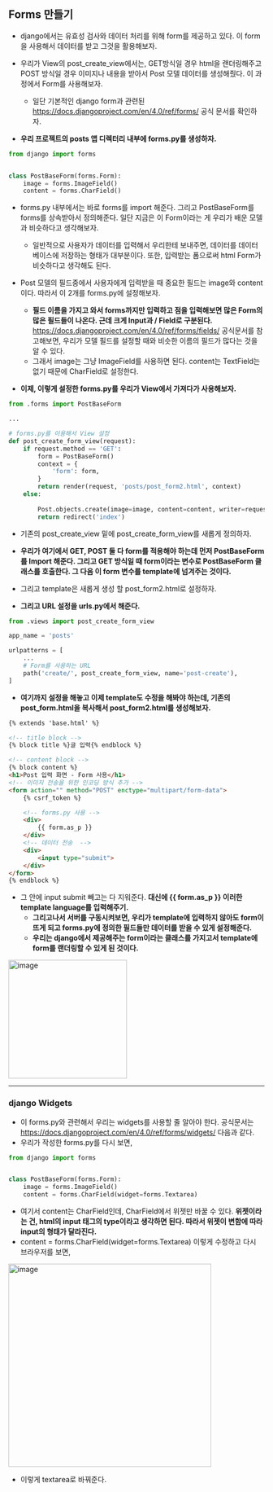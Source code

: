 ## Forms 만들기
- django에서는 유효성 검사와 데이터 처리를 위해 form를 제공하고 있다. 이 form을 사용해서 데이터를 받고 그것을 활용해보자.
- 우리가 View의 post_create_view에서는, GET방식일 경우 html을 랜더링해주고 POST 방식일 경우 이미지나 내용을 받아서 Post 모델 데이터를 생성해줬다. 이 과정에서 Form를 사용해보자.
  - 일단 기본적인 django form과 관련된 https://docs.djangoproject.com/en/4.0/ref/forms/ 공식 문서를 확인하자.

- **우리 프로젝트의 posts 앱 디렉터리 내부에 forms.py를 생성하자.**

```python
from django import forms


class PostBaseForm(forms.Form):
    image = forms.ImageField()
    content = forms.CharField()

```


- forms.py 내부에서는 바로 forms를 import 해준다. 그리고 PostBaseForm를 forms를 상속받아서 정의해준다. 일단 지금은 이 Form이라는 게 우리가 배운 모델과 비슷하다고 생각해보자.
  - 일반적으로 사용자가 데이터를 입력해서 우리한테 보내주면, 데이터를 데이터베이스에 저장하는 형태가 대부분이다. 또한, 입력받는 폼으로써 html Form가 비슷하다고 생각해도 된다. 

- Post 모델의 필드중에서 사용자에게 입력받을 때 중요한 필드는 image와 content이다. 따라서 이 2개를 forms.py에 설정해보자.
  - **필드 이름을 가지고 와서 forms까지만 입력하고 점을 입력해보면 많은 Form의 많은 필드들이 나온다. 근데 크게 Input과 / Field로 구분된다.** https://docs.djangoproject.com/en/4.0/ref/forms/fields/ 공식문서를 참고해보면, 우리가 모델 필드를 설정할 때와 비슷한 이름의 필드가 많다는 것을 알 수 있다. 
  - 그래서 image는 그냥 ImageField를 사용하면 된다. content는 TextField는 없기 때문에 CharField로 설정한다.


- **이제, 이렇게 설정한 forms.py를 우리가 View에서 가져다가 사용해보자.**

```python
from .forms import PostBaseForm

...

# forms.py를 이용해서 View 설정
def post_create_form_view(request):
    if request.method == 'GET':
        form = PostBaseForm()
        context = {
            'form': form,
        }
        return render(request, 'posts/post_form2.html', context)
    else:
        
        Post.objects.create(image=image, content=content, writer=request.user) # writer=request.user 추가 필요
        return redirect('index')


```

- 기존의 post_create_view 밑에 post_create_form_view를 새롭게 정의하자. 
- **우리가 여기에서 GET, POST 둘 다 form를 적용해야 하는데 먼저 PostBaseForm를 Import 해준다. 그리고 GET 방식일 때 form이라는 변수로 PostBaseForm 클래스를 호출한다. 그 다음 이 form 변수를 template에 넘겨주는 것이다.**
- 그리고 template은 새롭게 생성 할 post_form2.html로 설정하자.



- **그리고 URL 설정을 urls.py에서 해준다.**

```python
from .views import post_create_form_view

app_name = 'posts'

urlpatterns = [
    ...
    # Form를 사용하는 URL
    path('create/', post_create_form_view, name='post-create'),
]
```



- **여기까지 설정을 해놓고 이제 template도 수정을 해봐야 하는데, 기존의 post_form.html을 복사해서 post_form2.html를 생성해보자.**

```html
{% extends 'base.html' %}

<!-- title block -->
{% block title %}글 입력{% endblock %}

<!-- content block -->
{% block content %}
<h1>Post 입력 화면 - Form 사용</h1>
<!-- 이미지 전송을 위한 인코딩 방식 추가 -->
<form action="" method="POST" enctype="multipart/form-data"> 
    {% csrf_token %}

    <!-- forms.py 사용 -->
    <div>
        {{ form.as_p }}
    </div>
    <!-- 데이터 전송  -->
    <div>
        <input type="submit">
    </div>
</form>
{% endblock %}
```

- 그 안에 input submit 빼고는 다 지워준다. **대신에 {{ form.as_p }} 이러한 template language를 입력해주기.**
  - **그리고나서 서버를 구동시켜보면, 우리가 template에 입력하지 않아도 form이 뜨게 되고 forms.py에 정의한 필드들만 데이터를 받을 수 있게 설정해준다.**
  - **우리는 django에서 제공해주는 form이라는 클래스를 가지고서 template에 form를 랜더링할 수 있게 된 것이다.**

<img width="233" alt="image" src="https://user-images.githubusercontent.com/95380638/165698495-b662ba26-0d72-4913-8d51-79069ef6803b.png">

* * *

### django Widgets
- 이 forms.py와 관련해서 우리는 widgets를 사용할 줄 알아야 한다. 공식문서는 https://docs.djangoproject.com/en/4.0/ref/forms/widgets/ 다음과 같다. 
- 우리가 작성한 forms.py를 다시 보면,

```python
from django import forms


class PostBaseForm(forms.Form):
    image = forms.ImageField()
    content = forms.CharField(widget=forms.Textarea)
```

- 여기서 content는 CharField인데, CharField에서 위젯만 바꿀 수 있다. **위젯이라는 건, html의 input 태그의 type이라고 생각하면 된다. 따라서 위젯이 변함에 따라 input의 형태가 달라진다.**
- content = forms.CharField(widget=forms.Textarea) 이렇게 수정하고 다시 브라우저를 보면, 

<img width="399" alt="image" src="https://user-images.githubusercontent.com/95380638/165700142-d988135d-81c1-452c-9333-fde48df86420.png">

- 이렇게 textarea로 바꿔준다.











